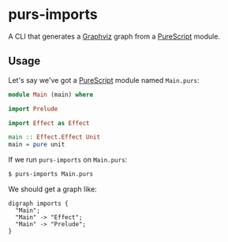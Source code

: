 # purs-imports

A CLI that generates a [Graphviz][] graph from a [PureScript][] module.

## Usage

Let's say we've got a [PureScript][] module named `Main.purs`:

```PureScript
module Main (main) where

import Prelude

import Effect as Effect

main :: Effect.Effect Unit
main = pure unit
```

If we run `purs-imports` on `Main.purs`:

```sh
$ purs-imports Main.purs
```

We should get a graph like:

```Graphviz
digraph imports {
  "Main";
  "Main" -> "Effect";
  "Main" -> "Prelude";
}
```

[graphviz]: https://graphviz.org
[purescript]: http://purescript.org

